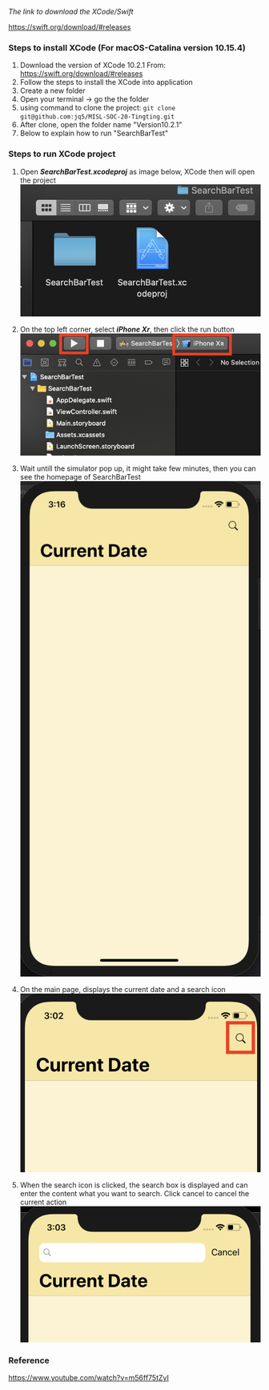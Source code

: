 _The link to download the XCode/Swift_

https://swift.org/download/#releases

### Steps to install XCode (For macOS-Catalina version 10.15.4)

1. Download the version of XCode 10.2.1
   From: https://swift.org/download/#releases
2. Follow the steps to install the XCode into application
3. Create a new folder
4. Open your terminal -> go the the folder
5. using command to clone the project: ```git clone git@github.com:jq5/MISL-SOC-20-Tingting.git```
6. After clone, open the folder name "Version10.2.1"
7. Below to explain how to run "SearchBarTest"

### Steps to run XCode project

1. Open ***SearchBarTest.xcodeproj*** as image below, XCode then will open the project
![](./Screenshot/Folder_SearchBarTest.png)

2.  On the top left corner, select ***iPhone Xr***, then click the run button
![](./Screenshot/RunSearchBarTest.png)

3. Wait untill the simulator pop up, it might take few minutes, then you can see the homepage of SearchBarTest
![](./Screenshot/Simulator_SearchBarTest.png)

4. On the main page, displays the current date and a search icon
![](./Screenshot/Click_SearchBarTest.png)

5. When the search icon is clicked, the search box is displayed and can enter the content what you want to search. Click cancel to cancel the current action
![](./Screenshot/Search_SearchBarTest.png)

### Reference

https://www.youtube.com/watch?v=m56ff75tZyI
